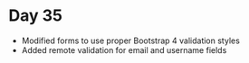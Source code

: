 # Day 35

- Modified forms to use proper Bootstrap 4 validation styles
- Added remote validation for email and username fields
